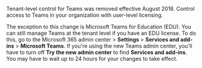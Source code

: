  Tenant-level control for Teams was removed effective August 2018. Control access to Teams in your organization with user-level licensing.

The exception to this change is Microsoft Teams for Education (EDU). You can still manage Teams at the  tenant level if you have an EDU license. To do this, go to the Microsoft 365 admin center > **Settings** > **Services and add-ins** > **Microsoft Teams**. If you're using the new Teams admin center, you'll have to turn off **Try the new admin center** to find **Services and add-ins**. You may have to wait up to 24 hours for your changes to take effect.
